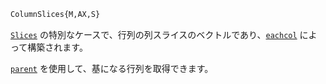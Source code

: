 ```julia
ColumnSlices{M,AX,S}
```

[`Slices`](@ref) の特別なケースで、行列の列スライスのベクトルであり、[`eachcol`](@ref) によって構築されます。

[`parent`](@ref) を使用して、基になる行列を取得できます。
